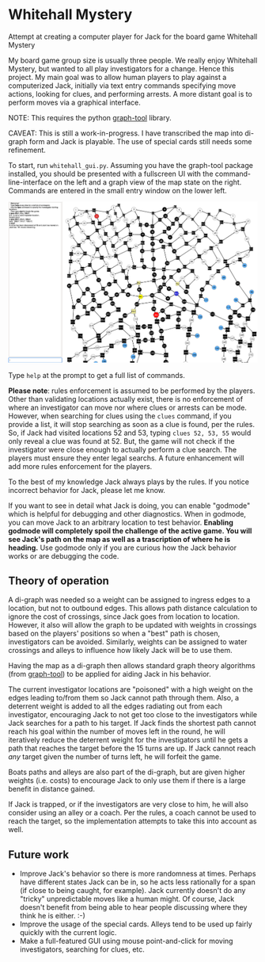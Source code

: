 # Whitehall Mystery
Attempt at creating a computer player for Jack for the board game Whitehall Mystery

My board game group size is usually three people.   We really enjoy Whitehall Mystery, but wanted to all play investigators for a change.  Hence this project.  My main goal was to allow human players to play against a computerized Jack, initially via text entry commands specifying move actions, looking for clues, and performing arrests. A more distant goal is to perform moves via a graphical interface.

NOTE: This requires the python [graph-tool](https://graph-tool.skewed.de/static/doc/index.html) library.

CAVEAT: This is still a work-in-progress.  I have transcribed the map into di-graph form and Jack is playable. The use of special cards still needs some refinement.

To start, run `whitehall_gui.py`.   Assuming you have the graph-tool package installed, you should be presented with a fullscreen UI with the command-line-interface on the left and a graph view of the map state on the right.   Commands are entered in the small entry window on the lower left.

![Starting Screen](whitehall.png)

Type `help` at the prompt to get a full list of commands.  

**Please note**: rules enforcement is assumed to be performed by the players.  Other than validating locations actually exist, there is no enforcement of where an investigator can move nor where clues or arrests can be mode.   However, when searching for clues using the `clues` command, if you provide a list, it will stop searching as soon as a clue is found, per the rules.  So, if Jack had visited locations 52 and 53, typing `clues 52, 53, 55` would only reveal a clue was found at 52.  But, the game will not check if the investigator were close enough to actually perform a clue search.  The players must ensure they enter legal searchs.  A future enhancement will add more rules enforcement for the players.

To the best of my knowledge Jack always plays by the rules.  If you notice incorrect behavior for Jack, please let me know.

If you want to see in detail what Jack is doing, you can enable "godmode" which is helpful for debugging and other diagnostics. When in godmode, you can move Jack to an arbitrary location to test behavior. **Enabling godmode will completely spoil the challenge of the active game. You will see Jack's path on the map as well as a trascription of where he is heading.** Use godmode only if you are curious how the Jack behavior works or are debugging the code.

## Theory of operation
A di-graph was needed so a weight can be assigned to ingress edges to a location, but not to outbound edges.  This allows path distance calculation to ignore the cost of crossings, since Jack goes from location to location.  However, it also will allow the graph to be updated with weights in crossings based on the players' positions so when a "best" path is chosen, investigators can be avoided.   Similarly, weights can be assigned to water crossings and alleys to influence how likely Jack will be to use them.

Having the map as a di-graph then allows standard graph theory algorithms (from [graph-tool](https://graph-tool.skewed.de/static/doc/index.html)) to be applied for aiding Jack in his behavior.  

The current investigator locations are "poisoned" with a high weight on the edges leading to/from them so Jack cannot path through them.  Also, a deterrent weight is added to all the edges radiating out from each investigator, encouraging Jack to not get too close to the investigators while Jack searches for a path to his target.  If Jack finds the shortest path cannot reach his goal within the number of moves left in the round, he will iteratively reduce the deterrent weight for the investigators until he gets a path that reaches the target before the 15 turns are up.   If Jack cannot reach *any* target given the number of turns left, he will forfeit the game.

Boats paths and alleys are also part of the di-graph, but are given higher weights (i.e. costs) to encourage Jack to only use them if there is a large benefit in distance gained.

If Jack is trapped, or if the investigators are very close to him, he will also consider using an alley or a coach.  Per the rules, a coach cannot be used to reach the target, so the implementation attempts to take this into account as well.

## Future work

* Improve Jack's behavior so there is more randomness at times.  Perhaps have different states Jack can be in, so he acts less rationally for a span (if close to being caught, for example).  Jack currently doesn't do any "tricky" unpredictable moves like a human might.   Of course, Jack doesn't benefit from being able to hear people discussing where they think he is either. :-)
* Improve the usage of the special cards.  Alleys tend to be used up fairly quickly with the current logic.
* Make a full-featured GUI using mouse point-and-click for moving investigators, searching for clues, etc.  
